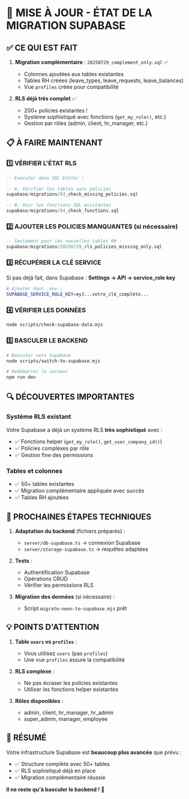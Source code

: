 # 🚀 MISE À JOUR - ÉTAT DE LA MIGRATION SUPABASE

## ✅ CE QUI EST FAIT

1. **Migration complémentaire** : `20250729_complement_only.sql` ✅
   - Colonnes ajoutées aux tables existantes
   - Tables RH créées (leave_types, leave_requests, leave_balances)
   - Vue `profiles` créée pour compatibilité

2. **RLS déjà très complet** ✅
   - 200+ policies existantes !
   - Système sophistiqué avec fonctions (`get_my_role()`, etc.)
   - Gestion par rôles (admin, client, hr_manager, etc.)

## 📋 À FAIRE MAINTENANT

### 1️⃣ VÉRIFIER L'ÉTAT RLS

```sql
-- Exécuter dans SQL Editor :

-- A. Vérifier les tables sans policies
supabase/migrations/03_check_missing_policies.sql

-- B. Voir les fonctions SQL existantes
supabase/migrations/04_check_functions.sql
```

### 2️⃣ AJOUTER LES POLICIES MANQUANTES (si nécessaire)

```sql
-- Seulement pour les nouvelles tables RH :
supabase/migrations/20250729_rls_policies_missing_only.sql
```

### 3️⃣ RÉCUPÉRER LA CLÉ SERVICE

Si pas déjà fait, dans Supabase : **Settings → API → service_role key**

```bash
# Ajouter dans .env :
SUPABASE_SERVICE_ROLE_KEY=eyJ...votre_clé_complète...
```

### 4️⃣ VÉRIFIER LES DONNÉES

```bash
node scripts/check-supabase-data.mjs
```

### 5️⃣ BASCULER LE BACKEND

```bash
# Basculer vers Supabase
node scripts/switch-to-supabase.mjs

# Redémarrer le serveur
npm run dev
```

## 🔍 DÉCOUVERTES IMPORTANTES

### Système RLS existant
Votre Supabase a déjà un système RLS **très sophistiqué** avec :
- ✅ Fonctions helper (`get_my_role()`, `get_user_company_id()`)
- ✅ Policies complexes par rôle
- ✅ Gestion fine des permissions

### Tables et colonnes
- ✅ 50+ tables existantes
- ✅ Migration complémentaire appliquée avec succès
- ✅ Tables RH ajoutées

## 🎯 PROCHAINES ÉTAPES TECHNIQUES

1. **Adaptation du backend** (fichiers préparés) :
   - `server/db-supabase.ts` → connexion Supabase
   - `server/storage-supabase.ts` → requêtes adaptées

2. **Tests** :
   - Authentification Supabase
   - Opérations CRUD
   - Vérifier les permissions RLS

3. **Migration des données** (si nécessaire) :
   - Script `migrate-neon-to-supabase.mjs` prêt

## 💡 POINTS D'ATTENTION

1. **Table `users` vs `profiles`** :
   - Vous utilisez `users` (pas `profiles`)
   - Une vue `profiles` assure la compatibilité

2. **RLS complexe** :
   - Ne pas écraser les policies existantes
   - Utiliser les fonctions helper existantes

3. **Rôles disponibles** :
   - admin, client, hr_manager, hr_admin
   - super_admin, manager, employee

## 🚀 RÉSUMÉ

Votre infrastructure Supabase est **beaucoup plus avancée** que prévu :
- ✅ Structure complète avec 50+ tables
- ✅ RLS sophistiqué déjà en place
- ✅ Migration complémentaire réussie

**Il ne reste qu'à basculer le backend !** 🎉